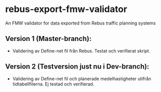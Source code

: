 # rebus-export-fmw-validator
An FMW validator for data exported from Rebus traffic planning systems

## Version 1 (Master-branch):

* Validering av Define-net fil från Rebus. Testat och verifierat skript.


## Version 2 (Testversion just nu i Dev-branch):

* Validering av Define-net fil och planerade medelhastigheter utifrån tidtabellfilerna. Ej testad och verifierad.
